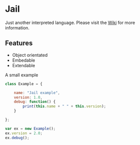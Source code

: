 # Jail

Just another interpreted language. Please visit the [Wiki](https://github.com/zarat/Jail/wiki) for more information.

## Features
* Object orientated
* Embedable
* Extendable

A small example
```Javascript
class Example = {

    name: "Jail example",
    version: 1.0,
    debug: function() {
        print(this.name + " " + this.version);
    }

};

var ex = new Example();
ex.version = 2.0;
ex.debug();
```
